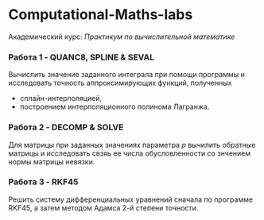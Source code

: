 # Computational-Maths-labs
Академический курс: *Практикум по вычислительной математике*
### Работа 1 - QUANC8, SPLINE & SEVAL
Вычислить значение заданного интеграла при помощи программы и исследовать точность аппроксимирующих функций, полученных
  - сплайн-интерполяцией,
  - построением интерполяционного полинома Лагранжа.
  
 ### Работа 2 - DECOMP & SOLVE
Для матрицы при заданных значениях параметра *p* вычилить обратные матрицы и исследовать свзяь ее числа обусловленности со знчением нормы матрицы невязки.

### Работа 3 - RKF45
Решить систему дифференциальных уравнений сначала по программе RKF45, а затем методом Адамса 2-й степени точности.
